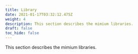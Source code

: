 ```yaml
---
title: Library
date: 2021-01-17T03:32:12.475Z
weight: 4
description: This section describes the mimium libraries.
draft: false
toc_hide: false
---
```

This section describes the mimium libraries.